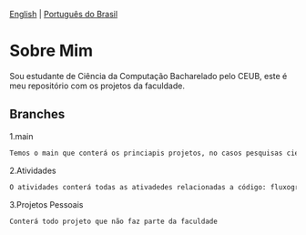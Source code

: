 [English](README.md) | [Português do Brasil](README.pt-br.md)

# Sobre Mim

Sou estudante de Ciência da Computação Bacharelado pelo CEUB, este é meu repositório com os projetos da faculdade.

## Branches
1.main
```bash
Temos o main que conterá os princiapis projetos, no casos pesquisas cientificas e projetos pessoais que interagem com a faculdade de algum modo mas não fazem parte dela
```
2.Atividades
```bash
O atividades conterá todas as ativadedes relacionadas a código: fluxogramas; modelo lógico, modelo conceitual e modelo físcio para banco de dados; scripts e etc
```
3.Projetos Pessoais
```bash
Conterá todo projeto que não faz parte da faculdade
```
